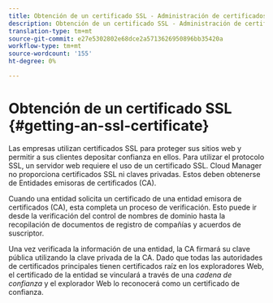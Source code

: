 ```yaml
---
title: Obtención de un certificado SSL - Administración de certificados SSL
description: Obtención de un certificado SSL - Administración de certificados SSL
translation-type: tm+mt
source-git-commit: e27e5302802e68dce2a5713626950896bb35420a
workflow-type: tm+mt
source-wordcount: '155'
ht-degree: 0%

---
```



# Obtención de un certificado SSL {#getting-an-ssl-certificate}

Las empresas utilizan certificados SSL para proteger sus sitios web y permitir a sus clientes depositar confianza en ellos. Para utilizar el protocolo SSL, un servidor web requiere el uso de un certificado SSL. Cloud Manager no proporciona certificados SSL ni claves privadas. Estos deben obtenerse de Entidades emisoras de certificados (CA).

Cuando una entidad solicita un certificado de una entidad emisora de certificados (CA), esta completa un proceso de verificación. Esto puede ir desde la verificación del control de nombres de dominio hasta la recopilación de documentos de registro de compañías y acuerdos de suscriptor.

Una vez verificada la información de una entidad, la CA firmará su clave pública utilizando la clave privada de la CA. Dado que todas las autoridades de certificados principales tienen certificados raíz en los exploradores Web, el certificado de la entidad se vinculará a través de una *cadena de confianza* y el explorador Web lo reconocerá como un certificado de confianza.

